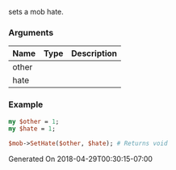 sets a mob hate.
### Arguments
**Name**|**Type**|**Description**
:---|:---|:---
other||
hate||

### Example

```perl
my $other = 1;
my $hate = 1;

$mob->SetHate($other, $hate); # Returns void
```


Generated On 2018-04-29T00:30:15-07:00